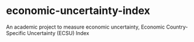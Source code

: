 # economic-uncertainty-index
An academic project to measure economic uncertainty, Economic Country-Specific Uncertainty (ECSU) Index
